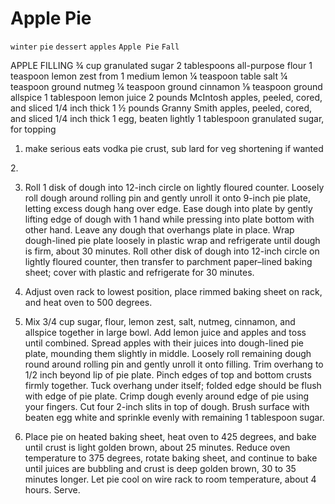# Apple Pie

`winter` `pie` `dessert` `apples` `Apple Pie` `Fall`

APPLE FILLING
¾ cup granulated sugar
2 tablespoons all\-purpose flour
1 teaspoon lemon zest from 1 medium lemon
¼ teaspoon table salt
¼ teaspoon ground nutmeg
¼ teaspoon ground cinnamon
⅛ teaspoon ground allspice
1 tablespoon lemon juice
2 pounds McIntosh apples, peeled, cored, and sliced 1/4 inch thick
1 ½ pounds Granny Smith apples, peeled, cored, and sliced 1/4 inch thick
1 egg, beaten lightly
1 tablespoon granulated sugar, for topping

1. make serious eats vodka pie crust, sub lard for veg shortening if wanted

2. 

3. Roll 1 disk of dough into 12\-inch circle on lightly floured counter. Loosely roll dough around rolling pin and gently unroll it onto 9\-inch pie plate, letting excess dough hang over edge. Ease dough into plate by gently lifting edge of dough with 1 hand while pressing into plate bottom with other hand. Leave any dough that overhangs plate in place. Wrap dough\-lined pie plate loosely in plastic wrap and refrigerate until dough is firm, about 30 minutes. Roll other disk of dough into 12\-inch circle on lightly floured counter, then transfer to parchment paper–lined baking sheet; cover with plastic and refrigerate for 30 minutes.

4. Adjust oven rack to lowest position, place rimmed baking sheet on rack, and heat oven to 500 degrees.

5. Mix 3/4 cup sugar, flour, lemon zest, salt, nutmeg, cinnamon, and allspice together in large bowl. Add lemon juice and apples and toss until combined. Spread apples with their juices into dough\-lined pie plate, mounding them slightly in middle. Loosely roll remaining dough round around rolling pin and gently unroll it onto filling. Trim overhang to 1/2 inch beyond lip of pie plate. Pinch edges of top and bottom crusts firmly together. Tuck overhang under itself; folded edge should be flush with edge of pie plate. Crimp dough evenly around edge of pie using your fingers. Cut four 2\-inch slits in top of dough. Brush surface with beaten egg white and sprinkle evenly with remaining 1 tablespoon sugar.

6. Place pie on heated baking sheet, heat oven to 425 degrees, and bake until crust is light golden brown, about 25 minutes. Reduce oven temperature to 375 degrees, rotate baking sheet, and continue to bake until juices are bubbling and crust is deep golden brown, 30 to 35 minutes longer. Let pie cool on wire rack to room temperature, about 4 hours. Serve.
